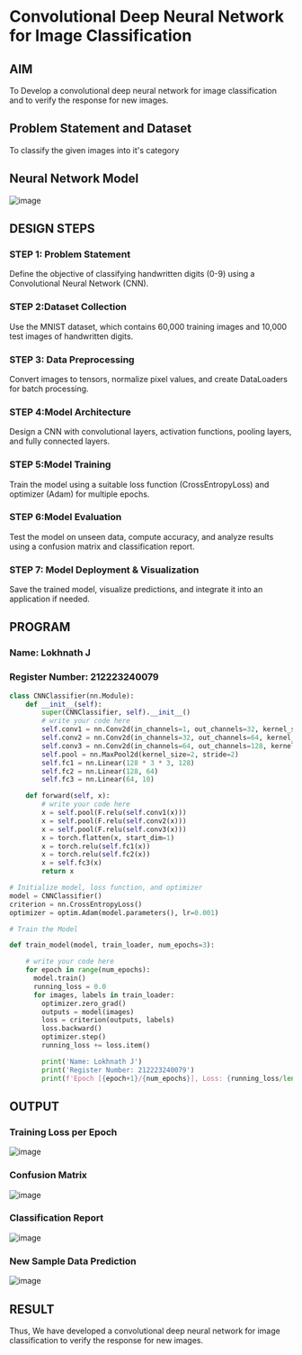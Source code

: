 # Convolutional Deep Neural Network for Image Classification

## AIM

To Develop a convolutional deep neural network for image classification and to verify the response for new images.

## Problem Statement and Dataset

To classify the given images into it's category

## Neural Network Model

![image](https://github.com/user-attachments/assets/acb92196-8a29-40c9-9505-82bf31af77b3)

## DESIGN STEPS
### STEP 1: Problem Statement
Define the objective of classifying handwritten digits (0-9) using a Convolutional Neural Network (CNN).

### STEP 2:Dataset Collection
Use the MNIST dataset, which contains 60,000 training images and 10,000 test images of handwritten digits.
### STEP 3: Data Preprocessing
Convert images to tensors, normalize pixel values, and create DataLoaders for batch processing.
### STEP 4:Model Architecture
Design a CNN with convolutional layers, activation functions, pooling layers, and fully connected layers.
### STEP 5:Model Training
Train the model using a suitable loss function (CrossEntropyLoss) and optimizer (Adam) for multiple epochs.
### STEP 6:Model Evaluation
Test the model on unseen data, compute accuracy, and analyze results using a confusion matrix and classification report.
### STEP 7: Model Deployment & Visualization
Save the trained model, visualize predictions, and integrate it into an application if needed.


## PROGRAM

### Name: Lokhnath J
### Register Number: 212223240079
```python
class CNNClassifier(nn.Module):
    def __init__(self):
        super(CNNClassifier, self).__init__()
        # write your code here
        self.conv1 = nn.Conv2d(in_channels=1, out_channels=32, kernel_size=3, padding=1)  # Changed in_channel to in_channels and out_channel to out_channels
        self.conv2 = nn.Conv2d(in_channels=32, out_channels=64, kernel_size=3, padding=1)  # Changed in_channel to in_channels and out_channel to out_channels
        self.conv3 = nn.Conv2d(in_channels=64, out_channels=128, kernel_size=3, padding=1)  # Changed in_channel to in_channels and out_channel to out_channels
        self.pool = nn.MaxPool2d(kernel_size=2, stride=2)
        self.fc1 = nn.Linear(128 * 3 * 3, 128)
        self.fc2 = nn.Linear(128, 64)
        self.fc3 = nn.Linear(64, 10)

    def forward(self, x):
        # write your code here
        x = self.pool(F.relu(self.conv1(x)))
        x = self.pool(F.relu(self.conv2(x)))
        x = self.pool(F.relu(self.conv3(x)))
        x = torch.flatten(x, start_dim=1)
        x = torch.relu(self.fc1(x))
        x = torch.relu(self.fc2(x))
        x = self.fc3(x)
        return x

```

```python
# Initialize model, loss function, and optimizer
model = CNNClassifier()
criterion = nn.CrossEntropyLoss()
optimizer = optim.Adam(model.parameters(), lr=0.001)

```

```python
# Train the Model

def train_model(model, train_loader, num_epochs=3):

    # write your code here
    for epoch in range(num_epochs):
      model.train()
      running_loss = 0.0
      for images, labels in train_loader:
        optimizer.zero_grad()
        outputs = model(images)
        loss = criterion(outputs, labels)
        loss.backward()
        optimizer.step()
        running_loss += loss.item()

        print('Name: Lokhnath J')
        print('Register Number: 212223240079')
        print(f'Epoch [{epoch+1}/{num_epochs}], Loss: {running_loss/len(train_loader):.4f}')

```

## OUTPUT
### Training Loss per Epoch

![image](https://github.com/user-attachments/assets/b82c6b07-d19a-4a66-8138-88791f86bc80)



### Confusion Matrix

![image](https://github.com/user-attachments/assets/aa8ec697-5d2e-42f1-8393-9ea3ee2af85e)




### Classification Report

![image](https://github.com/user-attachments/assets/4524c0a1-6a03-4779-86d0-a8fd005e3ccf)





### New Sample Data Prediction

![image](https://github.com/user-attachments/assets/97ac81d4-698d-4f6e-a7f5-68e1ca138dca)




## RESULT
Thus, We have developed a convolutional deep neural network for image classification to verify the response for new images.
